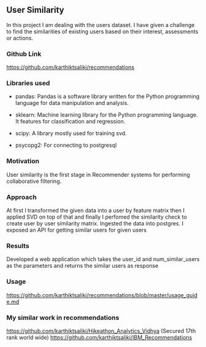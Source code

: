 ## User Similarity

In this project I am dealing with the users dataset. I have given a challenge to find the similarities of existing users
based on their interest, assessments or actions.


### Github Link

https://github.com/karthiktsaliki/recommendations

### Libraries used


* pandas: Pandas is a software library written for the Python programming language for data manipulation and analysis.

* sklearn: Machine learning library for the Python programming language. It features for classification and regression.

* scipy: A library mostly used for training svd.

* psycopg2: For connecting to postgresql

### Motivation

User similarity is the first stage in Recommender systems for performing collaborative filtering.


### Approach

At first I transformed the given data into a user by feature matrix then I applied SVD on top of that
and finally I perfomed the similarity check to create user by user similarity matrix. Ingested the data into postgres.
I exposed an API for getting similar users for given users


### Results

Developed a web application which takes the user_id and num_similar_users as the parameters and returns the similar
users as response

### Usage

https://github.com/karthiktsaliki/recommendations/blob/master/usage_guide.md


### My similar work in recommendations

https://github.com/karthiktsaliki/Hikeathon_Analytics_Vidhya (Secured 17th rank world wide)
https://github.com/karthiktsaliki/IBM_Recommendations


